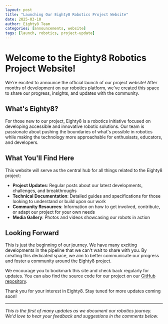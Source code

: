 ```yaml
---
layout: post
title: "Launching Our Eighty8 Robotics Project Website"
date: 2025-03-10
author: Eighty8 Team
categories: [announcements, website]
tags: [launch, robotics, project-update]
---
```


# Welcome to the Eighty8 Robotics Project Website!

We're excited to announce the official launch of our project website! After months of development on our robotics platform, we've created this space to share our progress, insights, and updates with the community.

## What's Eighty8?

For those new to our project, Eighty8 is a robotics initiative focused on developing accessible and innovative robotic solutions. Our team is passionate about pushing the boundaries of what's possible in robotics while making the technology more approachable for enthusiasts, educators, and developers.

## What You'll Find Here

This website will serve as the central hub for all things related to the Eighty8 project:

- **Project Updates**: Regular posts about our latest developments, challenges, and breakthroughs
- **Technical Documentation**: Detailed guides and specifications for those looking to understand or build upon our work
- **Community Resources**: Information on how to get involved, contribute, or adapt our project for your own needs
- **Media Gallery**: Photos and videos showcasing our robots in action

## Looking Forward

This is just the beginning of our journey. We have many exciting developments in the pipeline that we can't wait to share with you. By creating this dedicated space, we aim to better communicate our progress and foster a community around the Eighty8 project.

We encourage you to bookmark this site and check back regularly for updates. You can also find the source code for our project on our [GitHub repository](https://github.com/starshipmonkey/Eighty8).

Thank you for your interest in Eighty8. Stay tuned for more updates coming soon!

---

*This is the first of many updates as we document our robotics journey. We'd love to hear your feedback and suggestions in the comments below.*

